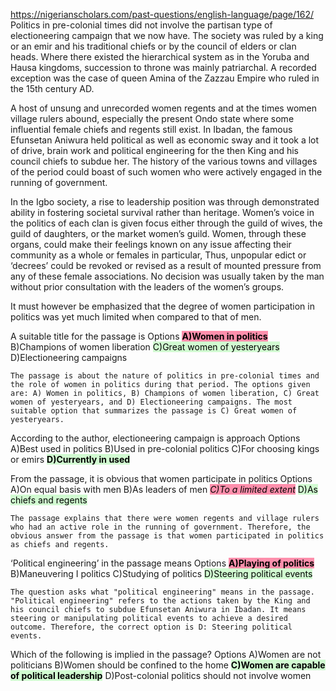 https://nigerianscholars.com/past-questions/english-language/page/162/
Politics in pre-colonial times did not involve the partisan type of electioneering campaign that we now have. The society was ruled by a king or an emir and his traditional chiefs or by the council of elders or clan heads. Where there existed the hierarchical system as in the Yoruba and Hausa kingdoms, succession to throne was mainly patriarchal. A recorded exception was the case of queen Amina of the Zazzau Empire who ruled in the 15th century AD.

A host of unsung and unrecorded women regents and at the times women village rulers abound, especially the present Ondo state where some influential female chiefs and regents still exist. In Ibadan, the famous Efunsetan Aniwura held political as well as economic sway and it took a lot of drive, brain work and political engineering for the then King and his council chiefs to subdue her. The history of the various towns and villages of the period could boast of such women who were actively engaged in the running of government.

In the Igbo society, a rise to leadership position was through demonstrated ability in fostering societal survival rather than heritage. Women’s voice in the politics of each clan is given focus either through the guild of wives, the guild of daughters, or the market women’s guild. Women, through these organs, could make their feelings known on any issue affecting their community as a whole or females in particular, Thus, unpopular edict or ‘decrees’ could be revoked or revised as a result of mounted pressure from any of these female associations. No decision was usually taken by the man without prior consultation with the leaders of the women’s groups.

It must however be emphasized that the degree of women participation in politics was yet much limited when compared to that of men.



A suitable title for the passage is
Options
<mark style="background: #FF5582A6;">**A)Women in politics**</mark>
B)Champions of women liberation
<mark style="background: #BBFABBA6;">C)Great women of yesteryears</mark>
D)Electioneering campaigns
```
The passage is about the nature of politics in pre-colonial times and the role of women in politics during that period. The options given are: A) Women in politics, B) Champions of women liberation, C) Great women of yesteryears, and D) Electioneering campaigns. The most suitable option that summarizes the passage is C) Great women of yesteryears.
```

According to the author, electioneering campaign is approach
Options
A)Best used in politics
B)Used in pre-colonial politics
C)For choosing kings or emirs
<mark style="background: #BBFABBA6;">**D)Currently in used**</mark>

From the passage, it is obvious that women participate in politics
Options
A)On equal basis with men
B)As leaders of men
**<mark style="background: #FF5582A6;">C)To a limited extent*</mark>*
<mark style="background: #BBFABBA6;">D)As chiefs and regents</mark>

```text
The passage explains that there were women regents and village rulers who had an active role in the running of government. Therefore, the obvious answer from the passage is that women participated in politics as chiefs and regents.
```

‘Political engineering’ in the passage means
Options
<mark style="background: #FF5582A6;">**A)Playing of politics**</mark>
B)Maneuvering I politics
C)Studying of politics
<mark style="background: #BBFABBA6;">D)Steering political events</mark>

```
The question asks what "political engineering" means in the passage. "Political engineering" refers to the actions taken by the King and his council chiefs to subdue Efunsetan Aniwura in Ibadan. It means steering or manipulating political events to achieve a desired outcome. Therefore, the correct option is D: Steering political events.
```
Which of the following is implied in the passage?
Options
A)Women are not politicians
B)Women should be confined to the home
<mark style="background: #BBFABBA6;">**C)Women are capable of political leadership**</mark>
D)Post-colonial politics should not involve women